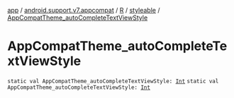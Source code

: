 [app](../../../index.md) / [android.support.v7.appcompat](../../index.md) / [R](../index.md) / [styleable](index.md) / [AppCompatTheme_autoCompleteTextViewStyle](.)

# AppCompatTheme_autoCompleteTextViewStyle

`static val AppCompatTheme_autoCompleteTextViewStyle: `[`Int`](https://kotlinlang.org/api/latest/jvm/stdlib/kotlin/-int/index.html)
`static val AppCompatTheme_autoCompleteTextViewStyle: `[`Int`](https://kotlinlang.org/api/latest/jvm/stdlib/kotlin/-int/index.html)